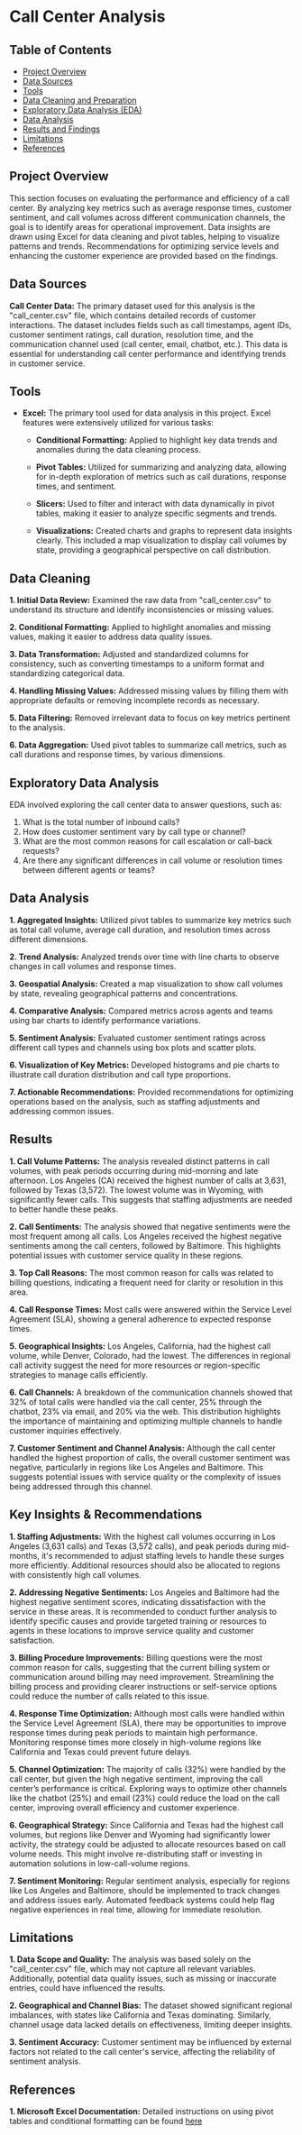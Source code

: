 # Call Center Analysis

## Table of Contents
- [Project Overview](#project-overview)
- [Data Sources](#data-sources)
- [Tools](#tools)
- [Data Cleaning and Preparation](#data-cleaning)
- [Exploratory Data Analysis (EDA)](#exploratory-data-analysis)
- [Data Analysis](#data-analysis)
- [Results and Findings](#results)
- [Limitations](#limitations)
- [References](#references)

## Project Overview


This section focuses on evaluating the performance and efficiency of a call center. By analyzing key metrics such as average response times, customer sentiment, and call volumes across different communication channels, the goal is to identify areas for operational improvement. Data insights are drawn using Excel for data cleaning and pivot tables, helping to visualize patterns and trends. Recommendations for optimizing service levels and enhancing the customer experience are provided based on the findings.

## Data Sources

**Call Center Data:** The primary dataset used for this analysis is the "call_center.csv" file, which contains detailed records of customer interactions. The dataset includes fields such as call timestamps, agent IDs, customer sentiment ratings, call duration, resolution time, and the communication channel used (call center, email, chatbot, etc.). This data is essential for understanding call center performance and identifying trends in customer service.

## Tools

- **Excel:** The primary tool used for data analysis in this project. Excel features were extensively utilized for various tasks:
    - **Conditional Formatting:** Applied to highlight key data trends and anomalies during the data cleaning process.

    - **Pivot Tables:** Utilized for summarizing and analyzing data, allowing for in-depth exploration of metrics such as call durations, response times, and sentiment.

    - **Slicers:** Used to filter and interact with data dynamically in pivot tables, making it easier to analyze specific segments and trends.

    - **Visualizations:** Created charts and graphs to represent data insights clearly. This included a map visualization to display call volumes by state, providing a geographical perspective on call distribution.
 
## Data Cleaning

**1. Initial Data Review:** Examined the raw data from "call_center.csv" to understand its structure and identify inconsistencies or missing values.

**2. Conditional Formatting:** Applied to highlight anomalies and missing values, making it easier to address data quality issues.

**3. Data Transformation:** Adjusted and standardized columns for consistency, such as converting timestamps to a uniform format and standardizing categorical data.

**4. Handling Missing Values:** Addressed missing values by filling them with appropriate defaults or removing incomplete records as necessary.

**5. Data Filtering:** Removed irrelevant data to focus on key metrics pertinent to the analysis.

**6. Data Aggregation:** Used pivot tables to summarize call metrics, such as call durations and response times, by various dimensions.

## Exploratory Data Analysis 

EDA involved exploring the call center data to answer questions, such as: 
1. What is the total number of inbound calls?
2. How does customer sentiment vary by call type or channel?
3. What are the most common reasons for call escalation or call-back requests?
4. Are there any significant differences in call volume or resolution times between different agents or teams?

## Data Analysis

**1. Aggregated Insights:** Utilized pivot tables to summarize key metrics such as total call volume, average call duration, and resolution times across different dimensions.

**2. Trend Analysis:** Analyzed trends over time with line charts to observe changes in call volumes and response times.

**3. Geospatial Analysis:** Created a map visualization to show call volumes by state, revealing geographical patterns and concentrations.

**4. Comparative Analysis:** Compared metrics across agents and teams using bar charts to identify performance variations.

**5. Sentiment Analysis:** Evaluated customer sentiment ratings across different call types and channels using box plots and scatter plots.

**6. Visualization of Key Metrics:** Developed histograms and pie charts to illustrate call duration distribution and call type proportions.

**7. Actionable Recommendations:** Provided recommendations for optimizing operations based on the analysis, such as staffing adjustments and addressing common issues.

## Results

**1. Call Volume Patterns:** The analysis revealed distinct patterns in call volumes, with peak periods occurring during mid-morning and late afternoon. Los Angeles (CA) received the highest number of calls at 3,631, followed by Texas (3,572). The lowest volume was in Wyoming, with significantly fewer calls. This suggests that staffing adjustments are needed to better handle these peaks.

**2. Call Sentiments:** The analysis showed that negative sentiments were the most frequent among all calls. Los Angeles received the highest negative sentiments among the call centers, followed by Baltimore. This highlights potential issues with customer service quality in these regions.

**3. Top Call Reasons:** The most common reason for calls was related to billing questions, indicating a frequent need for clarity or resolution in this area.

**4. Call Response Times:** Most calls were answered within the Service Level Agreement (SLA), showing a general adherence to expected response times.

**5. Geographical Insights:** Los Angeles, California, had the highest call volume, while Denver, Colorado, had the lowest. The differences in regional call activity suggest the need for more resources or region-specific strategies to manage calls efficiently.

**6. Call Channels:** A breakdown of the communication channels showed that 32% of total calls were handled via the call center, 25% through the chatbot, 23% via email, and 20% via the web. This distribution highlights the importance of maintaining and optimizing multiple channels to handle customer inquiries effectively.

**7. Customer Sentiment and Channel Analysis:** Although the call center handled the highest proportion of calls, the overall customer sentiment was negative, particularly in regions like Los Angeles and Baltimore. This suggests potential issues with service quality or the complexity of issues being addressed through this channel.

## Key Insights & Recommendations

**1. Staffing Adjustments:** With the highest call volumes occurring in Los Angeles (3,631 calls) and Texas (3,572 calls), and peak periods during mid-months, it's recommended to adjust staffing levels to handle these surges more efficiently. Additional resources should also be allocated to regions with consistently high call volumes.

**2. Addressing Negative Sentiments:** Los Angeles and Baltimore had the highest negative sentiment scores, indicating dissatisfaction with the service in these areas. It is recommended to conduct further analysis to identify specific causes and provide targeted training or resources to agents in these locations to improve service quality and customer satisfaction.

**3. Billing Procedure Improvements:** Billing questions were the most common reason for calls, suggesting that the current billing system or communication around billing may need improvement. Streamlining the billing process and providing clearer instructions or self-service options could reduce the number of calls related to this issue.

**4. Response Time Optimization:** Although most calls were handled within the Service Level Agreement (SLA), there may be opportunities to improve response times during peak periods to maintain high performance. Monitoring response times more closely in high-volume regions like California and Texas could prevent future delays.

**5. Channel Optimization:** The majority of calls (32%) were handled by the call center, but given the high negative sentiment, improving the call center’s performance is critical. Exploring ways to optimize other channels like the chatbot (25%) and email (23%) could reduce the load on the call center, improving overall efficiency and customer experience.

**6. Geographical Strategy:** Since California and Texas had the highest call volumes, but regions like Denver and Wyoming had significantly lower activity, the strategy could be adjusted to allocate resources based on call volume needs. This might involve re-distributing staff or investing in automation solutions in low-call-volume regions.

**7. Sentiment Monitoring:** Regular sentiment analysis, especially for regions like Los Angeles and Baltimore, should be implemented to track changes and address issues early. Automated feedback systems could help flag negative experiences in real time, allowing for immediate resolution.

## Limitations

**1. Data Scope and Quality:** The analysis was based solely on the "call_center.csv" file, which may not capture all relevant variables. Additionally, potential data quality issues, such as missing or inaccurate entries, could have influenced the results.

**2. Geographical and Channel Bias:** The dataset showed significant regional imbalances, with states like California and Texas dominating. Similarly, channel usage data lacked details on effectiveness, limiting deeper insights.

**3. Sentiment Accuracy:** Customer sentiment may be influenced by external factors not related to the call center's service, affecting the reliability of sentiment analysis.

## References

**1. Microsoft Excel Documentation:** Detailed instructions on using pivot tables and conditional formatting can be found [here](https://support.microsoft.com/en-gb/excel)
